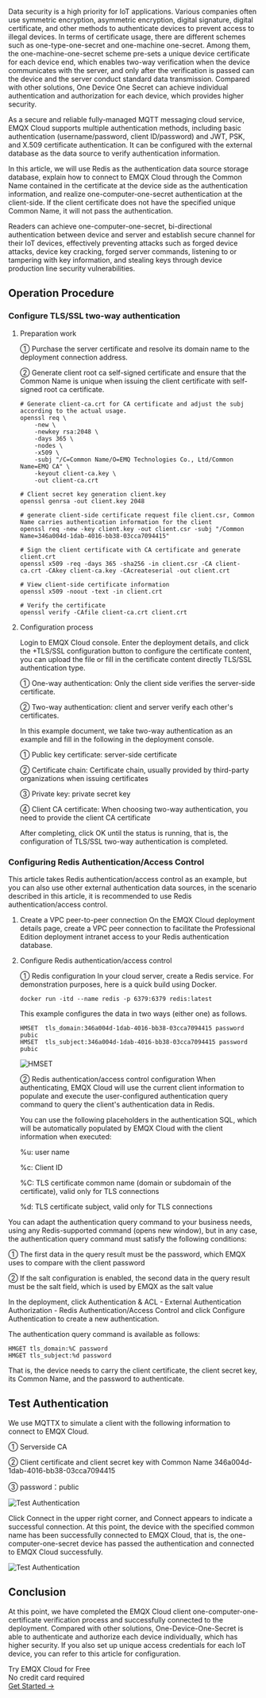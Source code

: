 Data security is a high priority for IoT applications. Various companies often use symmetric encryption, asymmetric encryption, digital signature, digital certificate, and other methods to authenticate devices to prevent access to illegal devices. In terms of certificate usage, there are different schemes such as one-type-one-secret and one-machine one-secret. Among them, the one-machine-one-secret scheme pre-sets a unique device certificate for each device end, which enables two-way verification when the device communicates with the server, and only after the verification is passed can the device and the server conduct standard data transmission. Compared with other solutions, One Device One Secret can achieve individual authentication and authorization for each device, which provides higher security.

As a secure and reliable fully-managed MQTT messaging cloud service, EMQX Cloud supports multiple authentication methods, including basic authentication (username/password, client ID/password) and JWT, PSK, and X.509 certificate authentication. It can be configured with the external database as the data source to verify authentication information.

In this article, we will use Redis as the authentication data source storage database, explain how to connect to EMQX Cloud through the Common Name contained in the certificate at the device side as the authentication information, and realize one-computer-one-secret authentication at the client-side. If the client certificate does not have the specified unique Common Name, it will not pass the authentication.

Readers can achieve one-computer-one-secret, bi-directional authentication between device and server and establish secure channel for their IoT devices, effectively preventing attacks such as forged device attacks, device key cracking, forged server commands, listening to or tampering with key information, and stealing keys through device production line security vulnerabilities.

## Operation Procedure

### Configure TLS/SSL two-way authentication

1. Preparation work

   ① Purchase the server certificate and resolve its domain name to the deployment connection address.

   ② Generate client root ca self-signed certificate and ensure that the Common Name is unique when issuing the client certificate with self-signed root ca certificate.

   ```
   # Generate client-ca.crt for CA certificate and adjust the subj according to the actual usage.
   openssl req \
       -new \
       -newkey rsa:2048 \
       -days 365 \
       -nodes \
       -x509 \
       -subj "/C=Common Name/O=EMQ Technologies Co., Ltd/Common Name=EMQ CA" \
       -keyout client-ca.key \
       -out client-ca.crt
       
   # Client secret key generation client.key
   openssl genrsa -out client.key 2048
   
   # generate client-side certificate request file client.csr, Common Name carries authentication information for the client
   openssl req -new -key client.key -out client.csr -subj "/Common Name=346a004d-1dab-4016-bb38-03cca7094415"
   
   # Sign the client certificate with CA certificate and generate client.crt
   openssl x509 -req -days 365 -sha256 -in client.csr -CA client-ca.crt -CAkey client-ca.key -CAcreateserial -out client.crt
   
   # View client-side certificate information
   openssl x509 -noout -text -in client.crt
   
   # Verify the certificate
   openssl verify -CAfile client-ca.crt client.crt
   ```

2. Configuration process

   Login to EMQX Cloud console. Enter the deployment details, and click the +TLS/SSL configuration button to configure the certificate content, you can upload the file or fill in the certificate content directly TLS/SSL authentication type.

   ① One-way authentication: Only the client side verifies the server-side certificate.

   ② Two-way authentication: client and server verify each other's certificates.

   In this example document, we take two-way authentication as an example and fill in the following in the deployment console.

   ① Public key certificate: server-side certificate

   ② Certificate chain: Certificate chain, usually provided by third-party organizations when issuing certificates

   ③ Private key: private secret key

   ④ Client CA certificate: When choosing two-way authentication, you need to provide the client CA certificate

   After completing, click OK until the status is running, that is, the configuration of TLS/SSL two-way authentication is completed.

### Configuring Redis Authentication/Access Control

This article takes Redis authentication/access control as an example, but you can also use other external authentication data sources, in the scenario described in this article, it is recommended to use Redis authentication/access control.

1. Create a VPC peer-to-peer connection
   On the EMQX Cloud deployment details page, create a VPC peer connection to facilitate the Professional Edition deployment intranet access to your Redis authentication database.

2. Configure Redis authentication/access control

   ① Redis configuration
   In your cloud server, create a Redis service. For demonstration purposes, here is a quick build using Docker.

   ```
   docker run -itd --name redis -p 6379:6379 redis:latest
   ```

   This example configures the data in two ways (either one) as follows.

   ```
   HMSET  tls_domain:346a004d-1dab-4016-bb38-03cca7094415 password pubic
   HMSET  tls_subject:346a004d-1dab-4016-bb38-03cca7094415 password pubic
   ```

   ![HMSET](https://assets.emqx.com/images/28f4159998836b815c40c87d99224f7a.png)

   ② Redis authentication/access control configuration
   When authenticating, EMQX Cloud will use the current client information to populate and execute the user-configured authentication query command to query the client's authentication data in Redis.

   You can use the following placeholders in the authentication SQL, which will be automatically populated by EMQX Cloud with the client information when executed: 

   %u: user name

   %c: Client ID

   %C: TLS certificate common name (domain or subdomain of the certificate), valid only for TLS connections

   %d: TLS certificate subject, valid only for TLS connections

You can adapt the authentication query command to your business needs, using any Redis-supported command (opens new window), but in any case, the authentication query command must satisfy the following conditions:

① The first data in the query result must be the password, which EMQX uses to compare with the client password

② If the salt configuration is enabled, the second data in the query result must be the salt field, which is used by EMQX as the salt value

In the deployment, click Authentication & ACL - External Authentication Authorization - Redis Authentication/Access Control and click Configure Authentication to create a new authentication.

The authentication query command is available as follows:

```
HMGET tls_domain:%C password 
HMGET tls_subject:%d password
```

That is, the device needs to carry the client certificate, the client secret key, its Common Name, and the password to authenticate.

## Test Authentication

We use MQTTX to simulate a client with the following information to connect to EMQX Cloud.

① Serverside CA

② Client certificate and client secret key with Common Name 346a004d-1dab-4016-bb38-03cca7094415

③ password：public

![Test Authentication](https://assets.emqx.com/images/552d830dd230b16880c0ea69c1bb1604.png)

Click Connect in the upper right corner, and Connect appears to indicate a successful connection. At this point, the device with the specified common name has been successfully connected to EMQX Cloud, that is, the one-computer-one-secret device has passed the authentication and connected to EMQX Cloud successfully.

![Test Authentication](https://assets.emqx.com/images/1a911d62bbeca518ec1762dca4fe6644.png)

## Conclusion

At this point, we have completed the EMQX Cloud client one-computer-one-certificate verification process and successfully connected to the deployment. Compared with other solutions, One-Device-One-Secret is able to authenticate and authorize each device individually, which has higher security. If you also set up unique access credentials for each IoT device, you can refer to this article for configuration.

<section class="promotion">
    <div>
        Try EMQX Cloud for Free
        <div class="is-size-14 is-text-normal has-text-weight-normal">No credit card required</div>
    </div>
    <a href="https://accounts.emqx.com/signup?continue=https://cloud-intl.emqx.com/console/deployments/0?oper=new" class="button is-gradient px-5">Get Started →</a>
</section>
